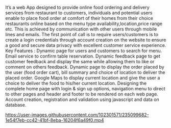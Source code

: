 It’s a web App designed to provide online food ordering and delivery services from restaurant to customers, individuals and potential users enable to place food order at comfort of their homes from their choice restaurants online based on the menu type availability,location,price range etc. This is achieved by communication with other users through mobile lines and emails. The first point of call is  to require users/customers is to create a login credentials through account creation on the website to ensure a good and secure data privacy with excellent customer service experience.
Key Features :
Dynamic page for users and customers to search for menu.
Email service to confirm table reservation.
Dynamic feedback page to get customer feedback and display the same while allowing  them to like or comment on others feedback.
Dynamic page to display the order placed by the user (food order cart), bill summary and  choice of location to deliver the placed order.
Google Maps to display current location and give the user a choice to deliver the food to his/her current location.
Designing the complete home page with login & sign up options, navigation menu to direct to other pages and header and footer to be rendered on each web page.
Account creation, registration and validation using javascript and data on database.


https://user-images.githubusercontent.com/102301571/235099682-1e54f7eb-cc42-41bf-8eba-16204f6a49f0.mp4

